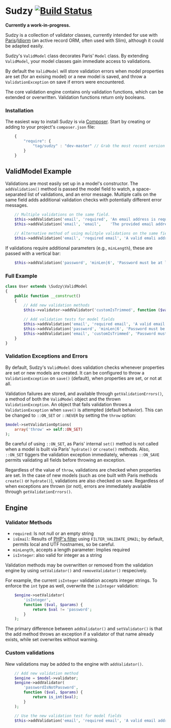 # Sudzy [![Build Status](https://travis-ci.org/tag/sudzy.png?branch=master)](https://travis-ci.org/tag/sudzy)
**Currently a work-in-progress.**

Sudzy is a collection of validator classes, currently intended for use with [Paris][paris]/[Idiorm][idiorm] (an active record ORM, often used with Slim), although it could be adapted easily.

Sudzy's `ValidModel` class decorates Paris' `Model` class. By extending `ValidModel`, your model classes gain immediate access to validations.

By default the `ValidModel` will store validation errors when model properties are set (for an exising model) or a new model is saved, and throw a `ValidationException` on save if errors were encountered.

[paris]: https://github.com/j4mie/paris
[idiorm]: https://github.com/j4mie/idiorm

The core validation engine contains only validation functions, which can be extended or overwritten. Validation functions return only booleans.

### Installation
The easiest way to install Sudzy is via [Composer][composer]. Start by creating or adding to your project's `composer.json` file:

```js
    {
        "require": {
            "tag/sudzy" : "dev-master" // Grab the most recent version from github
        }
    }
```

[composer]: http://getcomposer.org

## ValidModel Example
Validations are most easily set up in a model's constructor. The `addValidation()` method is passed the model field to watch, a space-separated list of validations, and an error message. Multiple calls on the same field adds additional validation checks with potentially different error messages.

```php
    // Multiple validations on the same field.
    $this->addValidation('email', 'required', 'An email address is required.');
    $this->addValidation('email', 'email',    'The provided email address is not valid.');

    // Alternative method of using mulitple validations on the same field.
    $this->addValidation('email', 'required email', 'A valid emali address is required.');
```

If validations require additional parameters (e.g., `minLength`), these are passed with a vertical bar:

```php
    $this->addValidation('password', 'minLen|6', 'Password must be at least 6 characters');
```

### Full Example
```php
class User extends \Sudzy\ValidModel
{
    public function __construct()
    {
        // Add new validation methods
        $this->validator->addValidator('customIsTrimmed', function ($val, $params) {return trim($val) === $val;});

        // Add validation tests for model fields
        $this->addValidation('email', 'required email', 'A valid email address is required.');
        $this->addValidation('password', 'minLen|6', 'Password must be at least 6 characters.');
        $this->addValidation('email', 'customIsTrimmed', 'Password must be at least 6 characters.');
    }
}
```

### Validation Exceptions and Errors
By default, Sudzy's `ValidModel` does validation checks whenever properties are set or new models are created. It can be configured to throw a `ValidationException` on `save()` (default), when properties are set, or not at all.

Validation failures are stored, and available through `getValidationErrors()`, a method of both the `ValidModel` object and the thrown `ValidationException`. An object that fails validation throws a `ValidationException` when `save()` is attempted (default behavior). This can be changed to `::ON_SET` or `::NEVER` by setting the `throw` option:

```php
$model->setValidationOptions(
    array('throw' => self::ON_SET)
);
```

Be careful of using `::ON_SET`, as Paris' internal `set()` method is not called when a model is built via Paris' `hydrate()` or `create()` methods. Also, `::ON_SET` tiggers the validation exception immediately, whereas `::ON_SAVE` permits validating all fields before throwing an exception.

Regardless of the value of `throw`, validations are checked when properties are set. In the case of new models (such as one built with Paris methods `create()` or `hydrate()`), validations are also checked on save. Regardless of when exceptions are thrown (or not), errors are immediately available through `getValidationErrors()`.

## Engine
### Validator Methods
+ `required`: Is not null or an empty string
+ `isEmail`: Results of [PHP's filter](http://php.net/manual/en/filter.filters.validate.php) using `FILTER_VALIDATE_EMAIL`; by default, permits local and UTF hostnames, so be careful.
+ `minLength`, accepts a length parameter: Implies required
+ `isInteger`: also valid for integer as a string

Validation methods may be overwritten or removed from the validation engine by using `setValidator()` and `removeValidator()` respecively.

For example, the current `isInteger` validation accepts integer strings. To enforce the `int` type as well, overwrite the `isInteger` validation:
```php
    $engine->setValidator(
        'isInteger',
        function ($val, $params) {
            return $val != 'password';
        }
    );
```

The primary difference between `addValidator()` and `setValidator()` is that the add method throws an exception if a validator of that name already exists, while set overwrites without warning.

### Custom validations
New validations may be added to the engine with `addValidator()`.

```php
    // Add new validation method
    $engine = $model->validator;
    $engine->addValidator(
        'passwordIsNotPassword',
        function ($val, $params) {
            return is_int($val);
        }
    );

    // Use the new validation test for model fields
    $this->addValidation('email', 'required email', 'A valid email address is required.');
```
